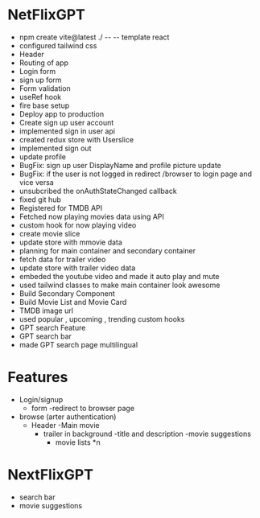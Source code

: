 # NetFlixGPT

- npm create vite@latest ./ -- -- template react
- configured tailwind css
- Header
- Routing of app
- Login form
- sign up form
- Form validation 
- useRef hook
- fire base setup 
- Deploy app to production 
- Create sign up user account 
- implemented sign in user api 
- created redux store  with Userslice
- implemented sign out 
- update profile 
- BugFix: sign up user DisplayName and profile picture update
- BugFix: if the user is not logged in redirect /browser to login page and vice versa 
- unsubcribed the onAuthStateChanged callback 
- fixed git hub
- Registered for TMDB API 
- Fetched  now playing movies data using API
- custom hook for now playing video
- create movie slice
- update store with mmovie data
- planning for main container and secondary container
- fetch data for trailer video
- update store with trailer video data 
- embeded the youtube video and made  it auto play and mute 
- used tailwind classes to make main container look awesome
- Build Secondary Component 
- Build Movie List and Movie Card 
- TMDB image url
- used popular , upcoming , trending custom hooks 
- GPT search Feature 
- GPT search bar 
- made GPT search page multilingual 

# Features

- Login/signup
   - form
   -redirect to browser page
- browse (arter authentication)  
    - Header
    -Main movie
      - trailer in background 
      -title and description 
      -movie suggestions
         - movie lists *n

# NextFlixGPT
  - search bar 
  - movie suggestions         